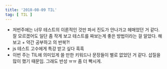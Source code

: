 ```yaml
---
title: '2018-08-09 TIL'
tag: [ TIL ]
---
```


* 저번주에는 너무 테스트의 이론적인 것만 파서 진도가 안나가고 헤매었던 거 같다. 잘 모르겠어도 일단 좀 작게 보고 테스트를 짜보는게 좋은 방법이라는 걸 알았다. 해보고 + 약간 공부하고 의 반복?!
* js 테스트 고수에게 특강 받고 싶다 흑흑
* 이번 주는 TIL에 의미있게 쓸 만한 키워드나 문장들이 별로 없었던 거 같다. 삽질을 많이 했기 때문임. 그래도 반성 ㅠㅠ 좀 더 빡시게.
